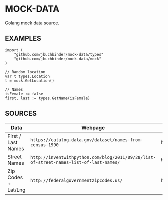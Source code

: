 # MOCK-DATA

Golang mock data source.

## EXAMPLES

```
import (
	"github.com/jbuchbinder/mock-data/types"
	"github.com/jbuchbinder/mock-data/mock"
)

// Random location
var t types.Location
t = mock.GetLocation()

// Names
isFemale := false
first, last := types.GetName(isFemale)
```

## SOURCES

| Data | Webpage | Link |
| --- | --- | --- |
| First / Last Names | `https://catalog.data.gov/dataset/names-from-census-1990` | `http://www.census.gov/topics/population/genealogy/data/1990_census/1990_census_namefiles.html` |
| Street Names | `http://inventwithpython.com/blog/2011/09/28/list-of-street-names-list-of-last-names/` | `http://coffeeghost.net/files/city_street_names.zip` |
| Zip Codes + Lat/Lng | `http://federalgovernmentzipcodes.us/` | `http://federalgovernmentzipcodes.us/free-zipcode-database-Primary.csv` |

